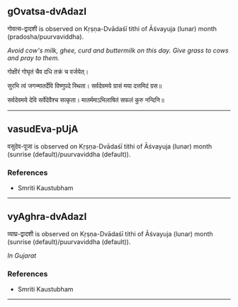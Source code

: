 ## gOvatsa-dvAdazI
गोवत्स-द्वादशी is observed on Kṛṣṇa-Dvādaśī tithi of Āśvayuja (lunar) month (pradosha/puurvaviddha).

_Avoid cow's milk, ghee, curd and buttermilk on this day. Give grass to cows and pray to them._

गोक्षीरं गोघृतं चैव दधि तक्रं च वर्जयेत्।

 सुरभि त्वं जगन्मातर्देवि विष्णुपदे स्थिता।
 सर्वदेवमये ग्रासं मया दत्तमिदं ग्रस॥

 सर्वदेवमये देवि सर्वेदेवैश्च सत्कृता।
 मातर्ममाऽभिलाषितं सफलं कुरु नन्दिनि॥


---
## vasudEva-pUjA
वसुदेव-पूजा is observed on Kṛṣṇa-Dvādaśī tithi of Āśvayuja (lunar) month (sunrise (default)/puurvaviddha (default)).


### References
* Smriti Kaustubham


---
## vyAghra-dvAdazI
व्याघ्र-द्वादशी is observed on Kṛṣṇa-Dvādaśī tithi of Āśvayuja (lunar) month (sunrise (default)/puurvaviddha (default)).

_In Gujarat_
### References
* Smriti Kaustubham


---
